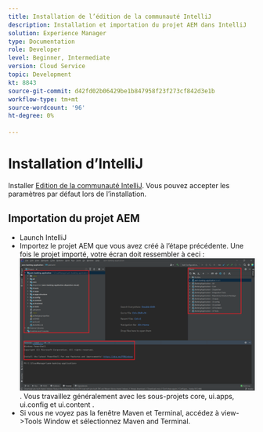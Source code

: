 ```yaml
---
title: Installation de l’édition de la communauté IntelliJ
description: Installation et importation du projet AEM dans IntelliJ
solution: Experience Manager
type: Documentation
role: Developer
level: Beginner, Intermediate
version: Cloud Service
topic: Development
kt: 8843
source-git-commit: d42fd02b06429be1b847958f23f273cf842d3e1b
workflow-type: tm+mt
source-wordcount: '96'
ht-degree: 0%

---
```


# Installation d’IntelliJ

Installer [Edition de la communauté IntelliJ](https://www.jetbrains.com/idea/download/#section=windows). Vous pouvez accepter les paramètres par défaut lors de l’installation.

## Importation du projet AEM

* Launch IntelliJ
* Importez le projet AEM que vous avez créé à l’étape précédente. Une fois le projet importé, votre écran doit ressembler à ceci : ![aem-banking-app](assets/aem-banking-app.png). Vous travaillez généralement avec les sous-projets core, ui.apps, ui.config et ui.content .
* Si vous ne voyez pas la fenêtre Maven et Terminal, accédez à view->Tools Window et sélectionnez Maven and Terminal.





